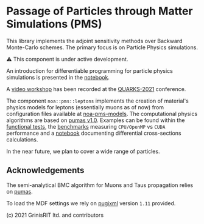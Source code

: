 # Passage of Particles through Matter Simulations (PMS) 

This library implements the adjoint sensitivity methods 
over Backward Monte-Carlo schemes.
The primary focus is on Particle Physics simulations.

:warning: This component is under active development.

An introduction for differentiable programming for particle physics 
simulations is presented in the 
[notebook](differentiable_programming_pms.ipynb). 

A [video workshop](https://www.youtube.com/watch?v=nJm_jbX6tJc)
has been recorded at the 
[QUARKS-2021](https://www.youtube.com/channel/UCXdL4IpBP3LqmUO2EqNCYxA) 
conference.

The component `noa::pms::leptons` implements the creation 
of material's physics models for leptons 
(essentially muons as of now) from configuration files available at
[noa-pms-models](https://github.com/grinisrit/noa-pms-models). 
The computational physics algorithms are based on 
[pumas v1.0](https://github.com/niess/pumas/releases/tag/v1.0). 
Examples can be found within the 
[functional tests](../../test/pms), 
the [benchmarks](../../benchmark) 
measuring `CPU/OpenMP` vs `CUDA` performance
and a [notebook](muon_dcs_calc.ipynb) 
documenting differential cross-sections calculations.

In the near future, we plan to cover 
a wide range of particles. 

## Acknowledgements

The semi-analytical BMC algorithm for Muons and Taus propagation relies on 
[pumas](https://github.com/niess/pumas).

To load the MDF settings we rely on 
[pugixml](https://github.com/zeux/pugixml)  version `1.11` provided.

(c) 2021 GrinisRIT ltd. and contributors
